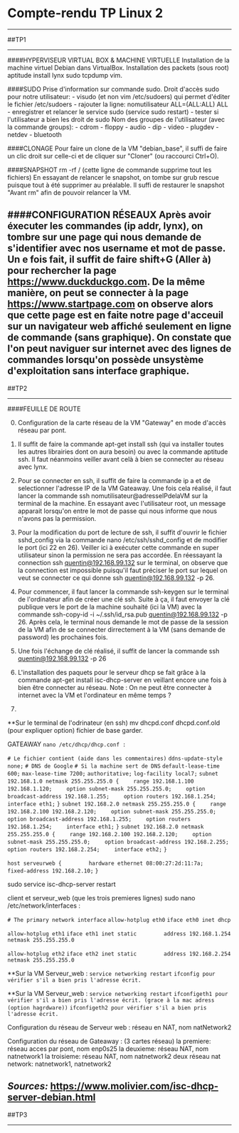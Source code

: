# Compte-rendu TP Linux 2
*************************

##TP1

-----
####HYPERVISEUR VIRTUAL BOX & MACHINE VIRTUELLE
Installation de la machine virtuel Debian dans VirtualBox.
Installation des packets (sous root) aptitude  install lynx sudo tcpdump vim.

####SUDO
Prise d'information sur commande sudo.
Droit d'accès sudo pour notre utilisateur:
	- visudo (et non vim /etc/sudoers) qui permet d'éditer le fichier /etc/sudoers
	- rajouter la ligne: nomutilisateur ALL=(ALL:ALL) ALL
	- enregistrer et relancer le service sudo (service sudo restart)
	- tester si l'utilisateur a bien les droit de sudo
Nom des groupes de l'utilisateur (avec la commande groups):
	- cdrom		- floppy	- audio		- dip
	- video		- plugdev	- netdev	- bluetooth

####CLONAGE
Pour faire un clone de la VM "debian_base", il suffi de faire un clic droit sur celle-ci et de cliquer sur "Cloner" (ou raccourci Ctrl+O).

####SNAPSHOT
rm -rf / (cette ligne de commande supprime tout les fichiers)
En essayant de relancer le snapshot, on tombe sur grub rescue puisque tout à été supprimer au préalable.
Il suffi de restaurer le snapshot "Avant rm" afin de pouvoir relancer la VM.

####CONFIGURATION RÉSEAUX
Après avoir éxecuter les commandes (ip addr, lynx), on tombre sur une page qui nous demande de s'identifier avec nos username et mot de passe. Un e fois fait, il suffit de faire shift+G (Aller à) pour rechercher la page https://www.duckduckgo.com. De la même manière, on peut se connecter à la page https://www.startpage.com on observe alors que cette page est en faite notre page d'acceuil sur un navigateur web affiché seulement en ligne de commande (sans graphique).
On constate que l'on peut naviguer sur internet avec des lignes de commandes lorsqu'on possède unsystème d'exploitation sans interface graphique.
-----

##TP2

-----
####FEUILLE DE ROUTE

0) Configuration de la carte réseau de la VM "Gateway" en mode d'accès réseau par pont.

1) Il suffit de faire la commande apt-get install ssh (qui va installer toutes les autres librairies dont on aura besoin) ou avec la commande aptitude ssh.
Il faut néanmoins veiller avant celà à bien se connecter au réseau avec lynx.

2) Pour se connecter en ssh, il suffit de faire la commande ip a et de selectionner l'adresse IP de la VM Gateaway. Une fois cela réalisé, il faut lancer la commande ssh nomutilisateur@adresseIPdelaVM sur la terminal de la machine.
En essayant avec l'utilisateur root, un message apparait lorsqu'on entre le mot de passe qui nous informe que nous n'avons pas la permission.

3) Pour la modification du port de lecture de ssh, il suffit d'ouvrir le fichier sshd_config via la commande nano /etc/ssh/sshd_config et de modifier le port (ici 22 en 26).
Veiller ici à exécuter cette commande en super utilisateur sinon la permission ne sera pas accordée.
En réessayant la connection ssh quentin@192.168.99.132 sur le terminal, on observe que la connection est impossible puisqu'il faut préciser le port sur lequel on veut se connecter ce qui donne ssh quentin@192.168.99.132 -p 26.

4) Pour commencer, il faut lancer la commande ssh-keygen sur le terminal de l'ordinateur afin de créer une clé ssh. Suite à ça, il faut envoyer la clé publique vers le port de la machine souhaité (ici la VM) avec la commande ssh-copy-id -i ~/.ssh/id_rsa.pub quentin@192.168.99.132 -p 26. Après cela, le terminal nous demande le mot de passe de la session de la VM afin de se connecter dirrectement à la VM (sans demande de password) les prochaines fois.

5) Une fois l'échange de clé réalisé, il suffit de lancer la commande ssh quentin@192.168.99.132 -p 26

6) L'installation des paquets pour le serveur dhcp se fait grâce à la commande apt-get install isc-dhcp-server en veillant encore une fois à bien être connecter au réseau.
Note : On ne peut être connecter à internet avec la VM et l'ordinateur en même temps ?

7)
**Sur le terminal de l'odrinateur (en ssh)
mv dhcpd.conf dhcpd.conf.old (pour expliquer option)
fichier de base garder.

GATEAWAY
`nano /etc/dhcp/dhcp.conf :`

`# Le fichier contient (aide dans les commentaires)`
`ddns-update-style none;`
`# DNS de Google`
`# Si la machine sert de DNS`
`default-lease-time 600;`
`max-lease-time 7200;`
`authoritative;`
`log-facility local7;`
`subnet 192.168.1.0 netmask 255.255.255.0 {`
`    range 192.168.1.100 192.168.1.120;`
`    option subnet-mask 255.255.255.0;`
`    option broadcast-address 192.168.1.255;`
`    option routers 192.168.1.254;`
`    interface eth1;`
`}`
`subnet 192.168.2.0 netmask 255.255.255.0 {`
`    range 192.168.2.100 192.168.2.120;`
`    option subnet-mask 255.255.255.0;`
`    option broadcast-address 192.168.1.255;`
`    option routers 192.168.1.254;`
`    interface eth1;`
`}`
`subnet 192.168.2.0 netmask 255.255.255.0 {`
`    range 192.168.2.100 192.168.2.120;`
`    option subnet-mask 255.255.255.0;`
`    option broadcast-address 192.168.2.255;`
`    option routers 192.168.2.254;`
`    interface eth2;`
`}`

`host serveurweb {`
`        hardware ethernet 08:00:27:2d:11:7a;`
`        fixed-address 192.168.2.10;`
`}`

sudo service isc-dhcp-server restart

client et serveur_web (que les trois premieres lignes)
sudo nano /etc/network/interfaces :


`# The primary network interface`
`allow-hotplug eth0`
`iface eth0 inet dhcp`

`allow-hotplug eth1`
`iface eth1 inet static`
`        address 192.168.1.254`
`        netmask 255.255.255.0`

`allow-hotplug eth2`
`iface eth2 inet static`
`        address 192.168.2.254`
`        netmask 255.255.255.0`


**Sur la VM Serveur_web :
`service networking restart`
`ifconfig pour vérifier s'il a bien pris l'adresse écrit.`

**Sur la VM Serveur_web :
`service networking restart`
`ifconfigeth1 pour vérifier s'il a bien pris l'adresse écrit. (grace à la mac adress (option hagrdware))`
`ifconfigeth2 pour vérifier s'il a bien pris l'adresse écrit.`


Configuration du réseau de Serveur web :
réseau en NAT, nom natNetwork2

Configuration du réseau de Gateaway : (3 cartes réseau)
la premiere:
réseau acces par pont, nom enp0s25
la deuxieme:
réseau NAT, nom natnetwork1
la troisieme:
réseau NAT, nom natnetwork2
deux réseau nat network:
natnetwork1, natnetwork2

*Sources:*
<https://www.molivier.com/isc-dhcp-server-debian.html>
-----

##TP3

-----
